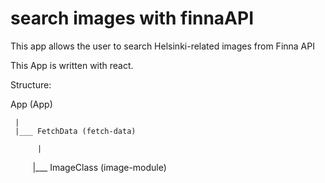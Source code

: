 # search images with finnaAPI

This app allows the user to search Helsinki-related images from Finna API

This App is written with react.

Structure:

  App (App)

     |
     |___ FetchData (fetch-data)
  
          |
          |___ ImageClass (image-module)
